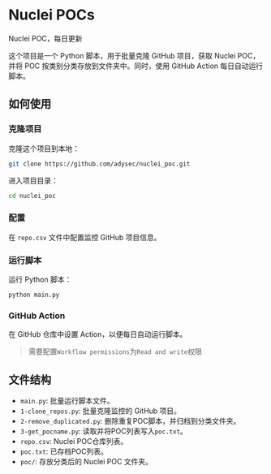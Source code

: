 # Nuclei POCs

Nuclei POC，每日更新

这个项目是一个 Python 脚本，用于批量克隆 GitHub 项目，获取 Nuclei POC，并将 POC 按类别分类存放到文件夹中。同时，使用 GitHub Action 每日自动运行脚本。

## 如何使用

### 克隆项目

克隆这个项目到本地：

```bash
git clone https://github.com/adysec/nuclei_poc.git
```

进入项目目录：

```bash
cd nuclei_poc
```

### 配置

在 `repo.csv` 文件中配置监控 GitHub 项目信息。

### 运行脚本

运行 Python 脚本：

```bash
python main.py
```

### GitHub Action

在 GitHub 仓库中设置 Action，以便每日自动运行脚本。

> 需要配置`Workflow permissions`为`Read and write`权限

## 文件结构

- `main.py`: 批量运行脚本文件。
- `1-clone_repos.py`: 批量克隆监控的 GitHub 项目。
- `2-remove_duplicated.py`: 删除重复POC脚本，并归档到分类文件夹。
- `3-get_pocname.py`: 读取并将POC列表写入`poc.txt`。
- `repo.csv`: Nuclei POC仓库列表。
- `poc.txt`: 已存档POC列表。
- `poc/`: 存放分类后的 Nuclei POC 文件夹。

